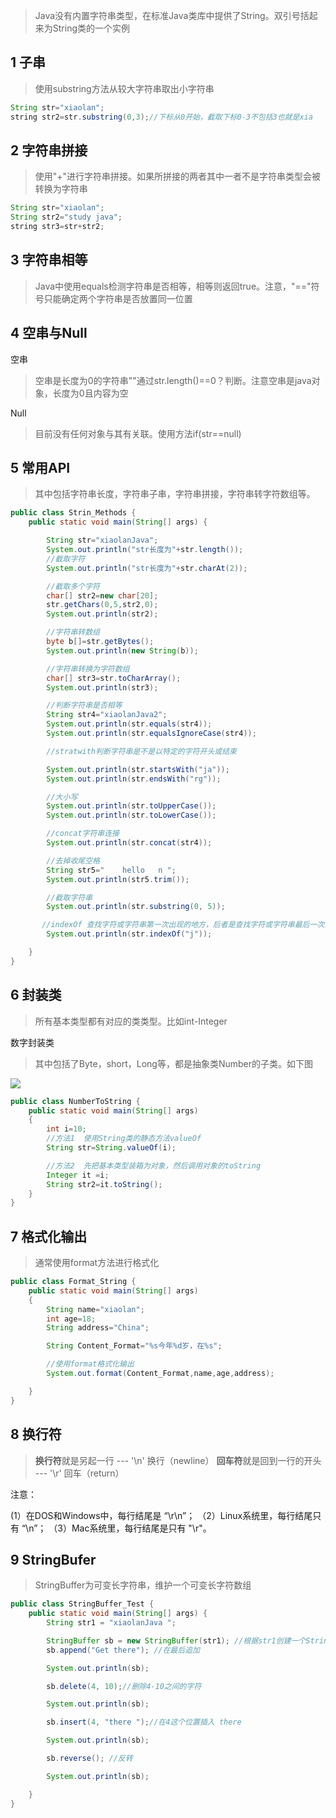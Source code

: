 > Java没有内置字符串类型，在标准Java类库中提供了String。双引号括起来为String类的一个实例

## 1 子串

> 使用substring方法从较大字符串取出小字符串

```java
String str="xiaolan";
string str2=str.substring(0,3);//下标从0开始，截取下标0-3不包括3也就是xia
```

## 2 字符串拼接

> 使用"+"进行字符串拼接。如果所拼接的两者其中一者不是字符串类型会被转换为字符串

```java
String str="xiaolan";
String str2="study java";
string str3=str+str2;
```

## 3 字符串相等

> Java中使用equals检测字符串是否相等，相等则返回true。注意，"=="符号只能确定两个字符串是否放置同一位置

## 4 空串与Null

空串

> 空串是长度为0的字符串""通过str.length()==0？判断。注意空串是java对象，长度为0且内容为空

Null

> 目前没有任何对象与其有关联。使用方法if(str==null)

## 5 常用API

> 其中包括字符串长度，字符串子串，字符串拼接，字符串转字符数组等。

```java
public class Strin_Methods {
    public static void main(String[] args) {

        String str="xiaolanJava";
        System.out.println("str长度为"+str.length());
        //截取字符
        System.out.println("str长度为"+str.charAt(2));

        //截取多个字符
        char[] str2=new char[20];
        str.getChars(0,5,str2,0);
        System.out.println(str2);

        //字符串转数组
        byte b[]=str.getBytes();
        System.out.println(new String(b));

        //字符串转换为字符数组
        char[] str3=str.toCharArray();
        System.out.println(str3);

        //判断字符串是否相等
        String str4="xiaolanJava2";
        System.out.println(str.equals(str4));
        System.out.println(str.equalsIgnoreCase(str4));

        //stratwith判断字符串是不是以特定的字符开头或结束

        System.out.println(str.startsWith("ja"));
        System.out.println(str.endsWith("rg"));

        //大小写
        System.out.println(str.toUpperCase());
        System.out.println(str.toLowerCase());

        //concat字符串连接
        System.out.println(str.concat(str4));

        //去掉收尾空格
        String str5="    hello   n ";
        System.out.println(str5.trim());

        //截取字符串
        System.out.println(str.substring(0, 5));

       //indexOf 查找字符或字符串第一次出现的地方，后者是查找字符或字符串最后一次出现的地方
        System.out.println(str.indexOf("j"));

    }
}

```

## 6 封装类

> 所有基本类型都有对应的类类型。比如int-Integer

数字封装类

> 其中包括了Byte，short，Long等，都是抽象类Number的子类。如下图

![](https://imgkr.cn-bj.ufileos.com/7c1d52a3-0bbf-4b9e-85d6-6e502dc64886.png)


```java
public class NumberToString {
    public static void main(String[] args)
    {
        int i=10;
        //方法1  使用String类的静态方法valueOf
        String str=String.valueOf(i);

        //方法2  先把基本类型装箱为对象，然后调用对象的toString
        Integer it =i;
        String str2=it.toString();
    }
}
```

## 7 格式化输出

> 通常使用format方法进行格式化

```java
public class Format_String {
    public static void main(String[] args)
    {
        String name="xiaolan";
        int age=18;
        String address="China";

        String Content_Format="%s今年%d岁，在%s";

        //使用format格式化输出
        System.out.format(Content_Format,name,age,address);

    }
}
```

## 8 换行符

> **换行符**就是另起一行 --- '\n' 换行（newline）
> **回车符**就是回到一行的开头 --- '\r' 回车（return）

注意：

  (1）在DOS和Windows中，每行结尾是 “\r\n”；
（2）Linux系统里，每行结尾只有 “\n”；
（3）Mac系统里，每行结尾是只有 "\r"。

## 9 StringBufer

> StringBuffer为可变长字符串，维护一个可变长字符数组

```java
public class StringBuffer_Test {
    public static void main(String[] args) {
        String str1 = "xiaolanJava ";

        StringBuffer sb = new StringBuffer(str1); //根据str1创建一个StringBuffer对象
        sb.append("Get there"); //在最后追加

        System.out.println(sb);

        sb.delete(4, 10);//删除4-10之间的字符

        System.out.println(sb);

        sb.insert(4, "there ");//在4这个位置插入 there

        System.out.println(sb);

        sb.reverse(); //反转

        System.out.println(sb);

    }
}

```